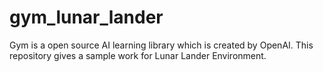 # gym_lunar_lander
Gym is a open source AI learning library which is created by OpenAI. This repository gives a sample work for Lunar Lander Environment. 
